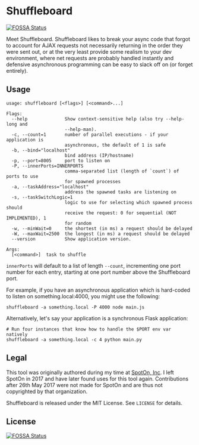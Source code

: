 # Shuffleboard
[![FOSSA Status](https://app.fossa.io/api/projects/git%2Bgithub.com%2Fklardotsh%2Fshuffleboard.svg?type=shield)](https://app.fossa.io/projects/git%2Bgithub.com%2Fklardotsh%2Fshuffleboard?ref=badge_shield)


Meet Shuffleboard. Shuffleboard likes to break your async code that forgot to
account for AJAX requests not necessarily returning in the order they were sent
out, or at the very least provide some realism to your dev environment, where
net requests are probably handled instantly and defensive asynchronous
programming can be easy to slack off on (or forget entirely).

## Usage
```
usage: shuffleboard [<flags>] [<command>...]

Flags:
  --help              Show context-sensitive help (also try --help-long and
                      --help-man).
  -c, --count=1       number of parallel executions - if your application is
                      asynchronous, the default of 1 is safe
  -b, --bind="localhost"
                      bind address (IP/hostname)
  -p, --port=8005     port to listen on
  -P, --innerPorts=INNERPORTS
                      comma-separated list (length of `count`) of ports to use
                      for spawned processes
  -a, --taskAddress="localhost"
                      address the spawned tasks are listening on
  -s, --taskSwitchLogic=1
                      logic to use for selecting which spawned process should
                      receive the request: 0 for sequential (NOT IMPLEMENTED), 1
                      for random
  -w, --minWait=0     the shortest (in ms) a request should be delayed
  -W, --maxWait=2500  the longest (in ms) a request should be delayed
  --version           Show application version.

Args:
  [<command>]  task to shuffle
```

`innerPorts` will default to a list of length `--count`, incrementing one port
number for each entry, starting at one port number above the Shuffleboard
port.

For example, if you have an asynchronous application which is hard-coded to
listen on something.local:4000, you might use the following:

`shuffleboard -a something.local -P 4000 node main.js`

Alternatively, let's say your application is a synchronous Flask application:

```
# Run four instances that know how to handle the $PORT env var natively
shuffleboard -a something.local -c 4 python main.py
```

## Legal

This tool was originally authored during my time at [SpotOn,
Inc](https://www.spoton.com/). I left SpotOn in 2017 and have later found uses
for this tool again. Contributions after 26th May 2017 were not made for SpotOn
and are thus not copyrighted by that organization.

Shuffleboard is released under the MIT License. See `LICENSE` for details.


## License
[![FOSSA Status](https://app.fossa.io/api/projects/git%2Bgithub.com%2Fklardotsh%2Fshuffleboard.svg?type=large)](https://app.fossa.io/projects/git%2Bgithub.com%2Fklardotsh%2Fshuffleboard?ref=badge_large)